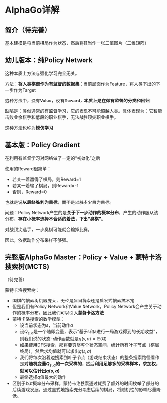 # AlphaGo详解

## 简介（待完善）

基本建模是将当前棋局作为状态，然后将其当作一张二值图片（二维矩阵）

## 幼儿版本：纯Policy Network
这种本质上方法与强化学习完全无关。

方法：**将人类棋谱作为有监督的数据集**：当前局面作为Feature，将人类下出的下一步作为Target

这种方法中，没有Value，没有Reward，**本质上是在做有监督的分类和回归**

缺陷是：类似通常的有监督学习，它的表现不可能超越人类。具体表现为：它智能击败业余棋手和低段的职业棋手，无法战胜顶尖职业棋手。

这种方法也称为**模仿学习**

## 基本版：Policy Gradient

在利用有监督学习对网络做了一定的“初始化”之后

使用的Reward很简单：
- 若某一着赢得了棋局，则Reward=1
- 若某一着输了棋局，则Reward=-1
- 否则，Reward=0

也就是说**以最终胜利为目标**，而不是以胜多少目为目标。

问题：Policy Network产生的是**关于下一步动作的概率分布**，产生的动作服从该分布，**存在小概率选择不合适的着法，下出“臭棋”**。

对战顶尖选手，一步臭棋可能就会输掉比赛。

因此，依据动作分布采样不够强。

## 完整版AlphaGo Master：Policy + Value + 蒙特卡洛搜索树(MCTS)
（待完善）

蒙特卡洛搜索树：
- 围棋的搜索树机器庞大，无论是盲目搜索还是启发式搜索搞不定
- 但是我们有Policy Network和Value Network，Policy Network会产生关于动作的概率分布。因此我们可以引入**蒙特卡洛方法**
- 蒙特卡洛搜索的数学模型：
  - 设当前状态为$s$，当前动作$a$
  - 设$Q_{s,a}$是一个随即变量，表示“基于s和a进行一局游戏得到的长期收益”，则我们说的状态-动作函数就是$q(s,a) = \mathbb{E}(Q)$
  - 如果使用DFS搜索，那将要穷尽整个状态空间，统计所有叶子节点（棋局终局），然后求均值就可以求出$q(s,a)$
  - 我们将每次沿着边搜索到叶子节点（游戏结束状态）的整条搜索路径看作是**对随机变量$Q_{s,a}$的一次采样的**，然后**利用足够多的采样样本，求加权，就可以估计出$q(s,a)$**
  - 最终选择$q$值最大的动作
- 区别于以$\pi$概率分布采样，蒙特卡洛搜索通过耗费了额外的时间枚举了部分的后续游戏发展，通过显式地搜索充分考虑后续的棋局，将随机性的影响尽量降低。

